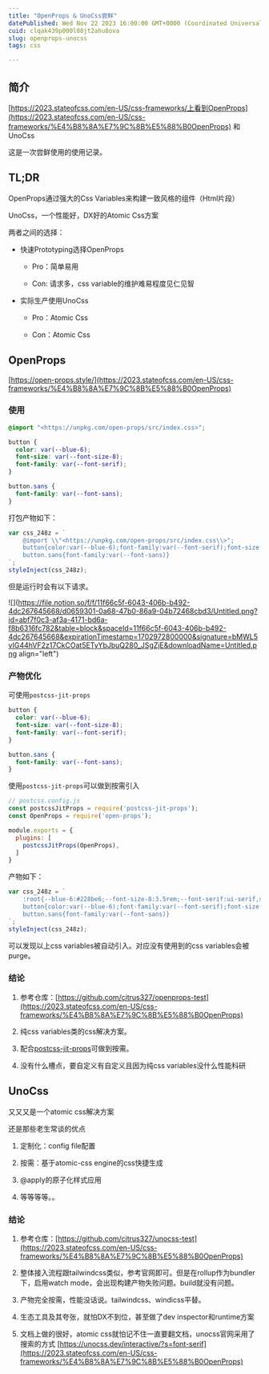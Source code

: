 ```yaml
---
title: "OpenProps & UnoCss尝鲜"
datePublished: Wed Nov 22 2023 16:00:00 GMT+0000 (Coordinated Universal Time)
cuid: clqak439p000l08jt2ahu8ova
slug: openprops-unocss
tags: css

---
```


## 简介

[https://2023.stateofcss.com/en-US/css-frameworks/上看到OpenProps](https://2023.stateofcss.com/en-US/css-frameworks/%E4%B8%8A%E7%9C%8B%E5%88%B0OpenProps) 和 UnoCss

这是一次尝鲜使用的使用记录。

## TL;DR

OpenProps通过强大的Css Variables来构建一致风格的组件（Html片段）

UnoCss，一个性能好，DX好的Atomic Css方案

两者之间的选择：

* 快速Prototyping选择OpenProps
    
    * Pro：简单易用
        
    * Con: 请求多，css variable的维护难易程度见仁见智
        
* 实际生产使用UnoCss
    
    * Pro：Atomic Css
        
    * Con：Atomic Css
        

## OpenProps

[https://open-props.style/](https://2023.stateofcss.com/en-US/css-frameworks/%E4%B8%8A%E7%9C%8B%E5%88%B0OpenProps)

### 使用

```css
@import "<https://unpkg.com/open-props/src/index.css>";

button {
  color: var(--blue-6);
  font-size: var(--font-size-8);
  font-family: var(--font-serif);
}

button.sans {
  font-family: var(--font-sans);
}
```

打包产物如下：

```jsx
var css_248z = `
	@import \\"<https://unpkg.com/open-props/src/index.css\\>";
	button{color:var(--blue-6);font-family:var(--font-serif);font-size:var(--font-size-8)}
	button.sans{font-family:var(--font-sans)}
`;
styleInject(css_248z);
```

但是运行时会有以下请求。

![](https://file.notion.so/f/f/11f66c5f-6043-406b-b492-4dc267645668/d0659301-0a68-47b0-86a9-04b72468cbd3/Untitled.png?id=abf7f0c3-af3a-4171-bd6a-f8b6316fc782&table=block&spaceId=11f66c5f-6043-406b-b492-4dc267645668&expirationTimestamp=1702972800000&signature=bMWL5vIG44hVF2z17CkCOat5ETyYbJbuQ280_JSgZjE&downloadName=Untitled.png align="left")

### 产物优化

可使用`postcss-jit-props`

```css
button {
  color: var(--blue-6);
  font-size: var(--font-size-8);
  font-family: var(--font-serif);
}

button.sans {
  font-family: var(--font-sans);
}
```

使用`postcss-jit-props`可以做到按需引入

```jsx
// postcss.config.js
const postcssJitProps = require('postcss-jit-props');
const OpenProps = require('open-props');

module.exports = {
  plugins: [
    postcssJitProps(OpenProps),
  ]
}
```

产物如下：

```jsx
var css_248z = `
	:root{--blue-6:#228be6;--font-size-8:3.5rem;--font-serif:ui-serif,serif;--font-sans:system-ui,-apple-system,Segoe UI,Roboto,Ubuntu,Cantarell,Noto Sans,sans-serif}
	button{color:var(--blue-6);font-family:var(--font-serif);font-size:var(--font-size-8)}
	button.sans{font-family:var(--font-sans)}
`;
styleInject(css_248z);
```

可以发现以上css variables被自动引入。对应没有使用到的css variables会被purge。

### 结论

1. 参考仓库：[https://github.com/citrus327/openprops-test](https://2023.stateofcss.com/en-US/css-frameworks/%E4%B8%8A%E7%9C%8B%E5%88%B0OpenProps)
    
2. 纯css variables类的css解决方案。
    
3. 配合[postcss-jit-props](https://github.com/GoogleChromeLabs/postcss-jit-props)可做到按需。
    
4. 没有什么槽点，要自定义有自定义且因为纯css variables没什么性能科研
    

## UnoCss

又又又是一个atomic css解决方案

还是那些老生常谈的优点

1. 定制化：config file配置
    
2. 按需：基于atomic-css engine的css快捷生成
    
3. @apply的原子化样式应用
    
4. 等等等等。。
    

### 结论

1. 参考仓库：[https://github.com/citrus327/unocss-test](https://2023.stateofcss.com/en-US/css-frameworks/%E4%B8%8A%E7%9C%8B%E5%88%B0OpenProps)
    
2. 整体接入流程跟tailwindcss类似，参考官网即可。但是在rollup作为bundler下，启用watch mode，会出现构建产物失败问题。build就没有问题。
    
3. 产物完全按需，性能没话说。tailwindcss、windicss平替。
    
4. 生态工具及其夸张，就怕DX不到位，甚至做了dev inspector和runtime方案
    
5. 文档上做的很好，atomic css就怕记不住一直要翻文档，unocss官网采用了搜索的方式 [https://unocss.dev/interactive/?s=font-serif](https://2023.stateofcss.com/en-US/css-frameworks/%E4%B8%8A%E7%9C%8B%E5%88%B0OpenProps)